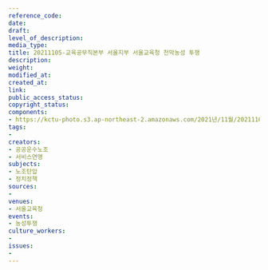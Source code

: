 ```yaml
---
reference_code: 
date: 
draft: 
level_of_description: 
media_type: 
title: 20211105-교육공무직본부 서울지부 서울교육청 천막농성 투쟁
description: 
weight: 
modified_at: 
created_at: 
link: 
public_access_status: 
copyright_status: 
components:
- https://kctu-photo.s3.ap-northeast-2.amazonaws.com/2021년/11월/20211105-교육공무직본부+서울지부+서울교육청+천막농성+투쟁/_1D20046.jpg
tags:
- 
creators:
- 공공운수노조
- 서비스연맹
subjects:
- 노조탄압
- 정치정책
sources:
- 
venues:
- 서울교육청
events:
- 농성투쟁
culture_workers:
- 
issues:
- 
---
```

